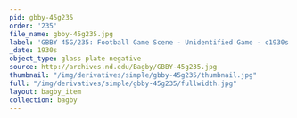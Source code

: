 ```yaml
---
pid: gbby-45g235
order: '235'
file_name: gbby-45g235.jpg
label: 'GBBY 45G/235: Football Game Scene - Unidentified Game - c1930s'
_date: 1930s
object_type: glass plate negative
source: http://archives.nd.edu/Bagby/GBBY-45g235.jpg
thumbnail: "/img/derivatives/simple/gbby-45g235/thumbnail.jpg"
full: "/img/derivatives/simple/gbby-45g235/fullwidth.jpg"
layout: bagby_item
collection: bagby
---
```

